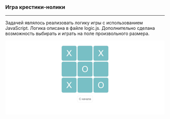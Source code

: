 ### Игра крестики-нолики
---
Задачей являлось реализовать логику игры с использованием JavaScript. Логика описана в файле logic.js.
Дополнительно сделана возможность выбирать и играть на поле произвольного размера.


![](./screen_game.jpg)